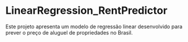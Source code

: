 # LinearRegression_RentPredictor
Este projeto apresenta um modelo de regressão linear desenvolvido para prever o preço de aluguel de propriedades no Brasil.
